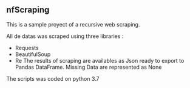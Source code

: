## nfScraping
This is a sample proyect of a recursive web scraping.

All de datas was scraped using three libraries :
  - Requests
  - BeautifulSoup
  - Re
The results of scraping are availables as Json ready to export to Pandas DataFrame.
Missing Data are represented as None

The scripts was coded on python 3.7
